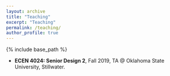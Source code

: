 ```yaml
---
layout: archive
title: "Teaching"
excerpt: "Teaching"
permalink: /teaching/
author_profile: true
---
```


{% include base_path %}

* <b>ECEN 4024: Senior Design 2</b>, Fall 2019, TA @ Oklahoma State University, Stillwater.
